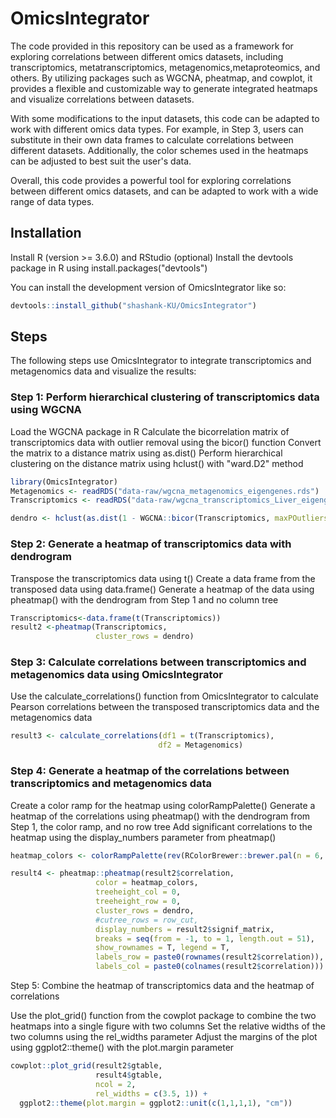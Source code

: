 
# OmicsIntegrator

<!-- badges: start -->
<!-- badges: end -->

The code provided in this repository can be used as a framework for exploring correlations between different omics datasets, including transcriptomics, metatranscriptomics, metagenomics,metaproteomics, and others. By utilizing packages such as WGCNA, pheatmap, and cowplot, it provides a flexible and customizable way to generate integrated heatmaps and visualize correlations between datasets.

With some modifications to the input datasets, this code can be adapted to work with different omics data types. For example, in Step 3, users can substitute in their own data frames to calculate correlations between different datasets. Additionally, the color schemes used in the heatmaps can be adjusted to best suit the user's data.

Overall, this code provides a powerful tool for exploring correlations between different omics datasets, and can be adapted to work with a wide range of data types.

## Installation

Install R (version >= 3.6.0) and RStudio (optional)
Install the devtools package in R using install.packages("devtools")

You can install the development version of OmicsIntegrator like so:

``` r
devtools::install_github("shashank-KU/OmicsIntegrator")
```
## Steps

The following steps use OmicsIntegrator to integrate transcriptomics and metagenomics data and visualize the results:

### Step 1: Perform hierarchical clustering of transcriptomics data using WGCNA

Load the WGCNA package in R
Calculate the bicorrelation matrix of transcriptomics data with outlier removal using the bicor() function
Convert the matrix to a distance matrix using as.dist()
Perform hierarchical clustering on the distance matrix using hclust() with "ward.D2" method

``` r
library(OmicsIntegrator)
Metagenomics <- readRDS("data-raw/wgcna_metagenomics_eigengenes.rds")
Transcriptomics <- readRDS("data-raw/wgcna_transcriptomics_Liver_eigengenes.rds")

dendro <- hclust(as.dist(1 - WGCNA::bicor(Transcriptomics, maxPOutliers = 0.05)), method = "ward.D2")
```

### Step 2: Generate a heatmap of transcriptomics data with dendrogram

Transpose the transcriptomics data using t()
Create a data frame from the transposed data using data.frame()
Generate a heatmap of the data using pheatmap() with the dendrogram from Step 1 and no column tree

``` r
Transcriptomics<-data.frame(t(Transcriptomics))
result2 <-pheatmap(Transcriptomics, 
                   cluster_rows = dendro)
```

### Step 3: Calculate correlations between transcriptomics and metagenomics data using OmicsIntegrator

Use the calculate_correlations() function from OmicsIntegrator to calculate Pearson correlations between the transposed transcriptomics data and the metagenomics data

``` r
result3 <- calculate_correlations(df1 = t(Transcriptomics), 
                                 df2 = Metagenomics)
```

### Step 4: Generate a heatmap of the correlations between transcriptomics and metagenomics data

Create a color ramp for the heatmap using colorRampPalette()
Generate a heatmap of the correlations using pheatmap() with the dendrogram from Step 1, the color ramp, and no row tree
Add significant correlations to the heatmap using the display_numbers parameter from pheatmap()

``` r
heatmap_colors <- colorRampPalette(rev(RColorBrewer::brewer.pal(n = 6, name ="RdBu")))(51)

result4 <- pheatmap::pheatmap(result2$correlation, 
                   color = heatmap_colors, 
                   treeheight_col = 0, 
                   treeheight_row = 0,
                   cluster_rows = dendro,
                   #cutree_rows = row_cut,
                   display_numbers = result2$signif_matrix, 
                   breaks = seq(from = -1, to = 1, length.out = 51), 
                   show_rownames = T, legend = T,
                   labels_row = paste0(rownames(result2$correlation)),
                   labels_col = paste0(colnames(result2$correlation)))
```

Step 5: Combine the heatmap of transcriptomics data and the heatmap of correlations

Use the plot_grid() function from the cowplot package to combine the two heatmaps into a single figure with two columns
Set the relative widths of the two columns using the rel_widths parameter
Adjust the margins of the plot using ggplot2::theme() with the plot.margin parameter


``` r
cowplot::plot_grid(result2$gtable, 
                   result4$gtable, 
                   ncol = 2, 
                   rel_widths = c(3.5, 1)) + 
  ggplot2::theme(plot.margin = ggplot2::unit(c(1,1,1,1), "cm"))
```











